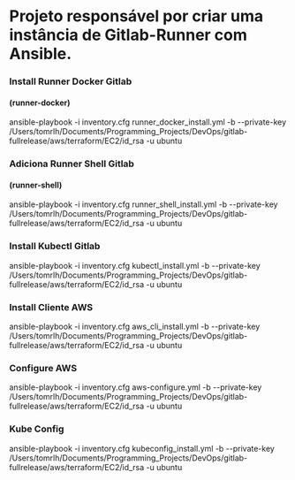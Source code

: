 # Projeto responsável por criar uma instância de Gitlab-Runner com Ansible.

### Install Runner Docker Gitlab

#### (runner-docker)

ansible-playbook -i inventory.cfg runner_docker_install.yml -b --private-key /Users/tomrlh/Documents/Programming_Projects/DevOps/gitlab-fullrelease/aws/terraform/EC2/id_rsa -u ubuntu

### Adiciona Runner Shell Gitlab

#### (runner-shell)

ansible-playbook -i inventory.cfg runner_shell_install.yml -b --private-key /Users/tomrlh/Documents/Programming_Projects/DevOps/gitlab-fullrelease/aws/terraform/EC2/id_rsa -u ubuntu

### Install Kubectl Gitlab

ansible-playbook -i inventory.cfg kubectl_install.yml -b --private-key /Users/tomrlh/Documents/Programming_Projects/DevOps/gitlab-fullrelease/aws/terraform/EC2/id_rsa -u ubuntu

### Install Cliente AWS

ansible-playbook -i inventory.cfg aws_cli_install.yml -b --private-key /Users/tomrlh/Documents/Programming_Projects/DevOps/gitlab-fullrelease/aws/terraform/EC2/id_rsa -u ubuntu

### Configure AWS

ansible-playbook -i inventory.cfg aws-configure.yml -b --private-key /Users/tomrlh/Documents/Programming_Projects/DevOps/gitlab-fullrelease/aws/terraform/EC2/id_rsa -u ubuntu

### Kube Config

ansible-playbook -i inventory.cfg kubeconfig_install.yml -b --private-key /Users/tomrlh/Documents/Programming_Projects/DevOps/gitlab-fullrelease/aws/terraform/EC2/id_rsa -u ubuntu
